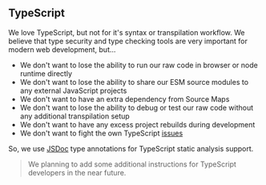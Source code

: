 ## TypeScript

We love TypeScript, but not for it's syntax or transpilation workflow. We believe that type security and type checking tools are very important for modern web development, but...

* We don't want to lose the ability to run our raw code in browser or node runtime directly
* We don't want to lose the ability to share our ESM source modules to any external JavaScript projects
* We don't want to have an extra dependency from Source Maps
* We don't want to lose the ability to debug or test our raw code without any additional transpilation setup
* We don't want to have any excess project rebuilds during development
* We don't want to fight the own TypeScript [issues](https://github.com/microsoft/TypeScript/issues)

So, we use [JSDoc](https://devdocs.io/jsdoc) type annotations for TypeScript static analysis support.

> We planning to add some additional instructions for TypeScript developers in the near future.